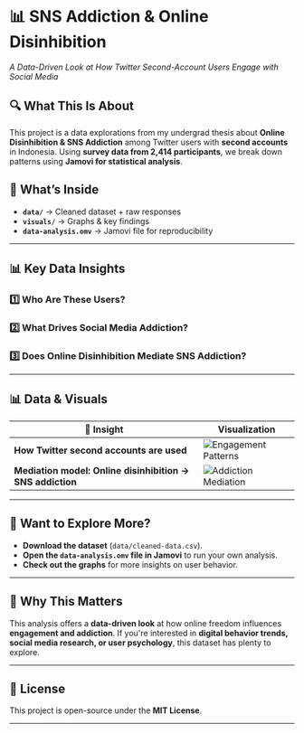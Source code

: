 # 📊 SNS Addiction & Online Disinhibition  
_A Data-Driven Look at How Twitter Second-Account Users Engage with Social Media_  

## 🔍 What This Is About  
This project is a data explorations from my undergrad thesis about **Online Disinhibition & SNS Addiction** among Twitter users with **second accounts** in Indonesia. Using **survey data from 2,414 participants**, we break down patterns using **Jamovi for statistical analysis**.  

## 📂 What’s Inside  
- **`data/`** → Cleaned dataset + raw responses  
- **`visuals/`** → Graphs & key findings  
- **`data-analysis.omv`** → Jamovi file for reproducibility  

---

## 📊 Key Data Insights  

### **1️⃣ Who Are These Users?**  


### **2️⃣ What Drives Social Media Addiction?**  


### **3️⃣ Does Online Disinhibition Mediate SNS Addiction?**  


---

## 📊 Data & Visuals  

| 📌 Insight | Visualization |
|------------|--------------|
| **How Twitter second accounts are used** | ![Engagement Patterns](visuals/engagement-patterns.png) |
| **Mediation model: Online disinhibition → SNS addiction** | ![Addiction Mediation](visuals/addiction-mediation.png) |

---

## 🎯 Want to Explore More?  
- **Download the dataset** (`data/cleaned-data.csv`).  
- **Open the `data-analysis.omv` file in Jamovi** to run your own analysis.  
- **Check out the graphs** for more insights on user behavior.  

---

## 🔗 Why This Matters  
This analysis offers a **data-driven look** at how online freedom influences **engagement and addiction**. If you're interested in **digital behavior trends, social media research, or user psychology**, this dataset has plenty to explore.  

---

## 📜 License  
This project is open-source under the **MIT License**.  

---
